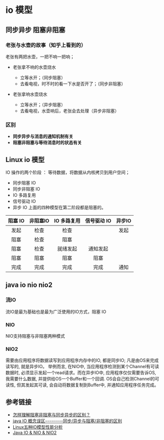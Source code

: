 # io 模型

## 同步异步 阻塞非阻塞

### 老张与水壶的故事（知乎上看到的）

老张有两把水壶，一把不响一把响；

- 老张拿不响的水壶烧水

  - 立等水开；（同步阻塞）
  - 去看电视，时不时的看一下水是否开了；（同步非阻塞）

- 老张拿响水壶烧水

  - 立等水开；（异步阻塞）
  - 去看电视，水壶响后，老张会去处理（异步非阻塞）

### 区别

- **同步异步与消息的通知机制有关**
- **阻塞非阻塞与等待消息时的状态有关**

## Linux io 模型

IO 操作的两个阶段 ： 等待数据，将数据从内核拷贝到用户空间；

- 同步阻塞 IO
- 同步非阻塞 IO
- IO 多路复用
- 信号驱动 IO
- 异步 IO 上面的四种模型在第二阶段都是阻塞的。

阻塞 IO | 非阻塞IO | IO 多路复用 | 信号驱动 IO | 异步IO
:---: | :---: | :-----: | :-----: | :--:
 发起   |  检查   |   检查    |         |  发起  | 第一阶段
 阻塞   |  检查   |   阻塞    |         |      |
 阻塞   |  检查   |  就绪发起   |  通知发起   |      |
 阻塞   |  阻塞   |   阻塞    |   阻塞    |      | 第二阶段
 完成   |  完成   |   完成    |   完成    |  通知  |

## java io nio nio2

### 流IO

流IO是最为基础也是最为广泛使用的IO方式，阻塞 IO

### NIO

NIO支持阻塞与非阻塞两种模式

### NIO2

需要由应用程序将数据读写到应用程序内存中的IO, 都是同步IO; 凡是由OS来完成读写的, 就是异步IO。 举例而言, 在NIO中, 当应用程序检测到某个Channel有可读数据时, 必须显示发起一个read请求。而在异步IO中, 应用程序仅仅需要告诉OS, 我需要什么数据, 并提供给OS一个Buffer和一个回调. OS会自己检测Channel的可读性, 但其发起其可读, 会自动将数据复制到Buffer中, 并通知应用程序任务完成。

## 参考链接

- [怎样理解阻塞非阻塞与同步异步的区别？](https://www.zhihu.com/question/19732473)
- [java IO 概念误区---------同步/异步与阻塞/非阻塞的区别](http://blog.csdn.net/kangojian/article/details/5710977)
- [Linux五种IO模型性能分析](http://blog.csdn.net/jay900323/article/details/18141217/)
- [Java IO & NIO & NIO2](http://www.jianshu.com/p/07d3d421a877)
